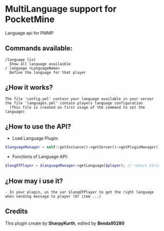 # MultiLanguage support for PocketMine
Language api for PMMP

## Commands available:

```TXT
/language list
  Show all language availaible
/ language <LanguageName>
  Define the language for that player
```

## ¿How it works?
```TXT
The file 'config.yml' contain your language available in your server
the file 'languages.yml' contain players language configuration
  (This file is created on first usage of the command to set the language)
```

## ¿How to use the API?

- Load Language Plugin:
```PHP
$languageManager = self::getInstance()->getServer()->getPluginManager()->getPlugin("Language");
```
- Functions of Language API:
```PHP
$langOfPlayer = $languageManager->getLanguage($player); // return String (ex: 'en_US')
```

## ¿How may i use it?

```TXT
- In your plugin, us the var $langOfPlayer to get the right language when sending message to player (Or item ...)
```

## Credits
This plugin create by **SharpyKurth**, edited by **Benda95280**
